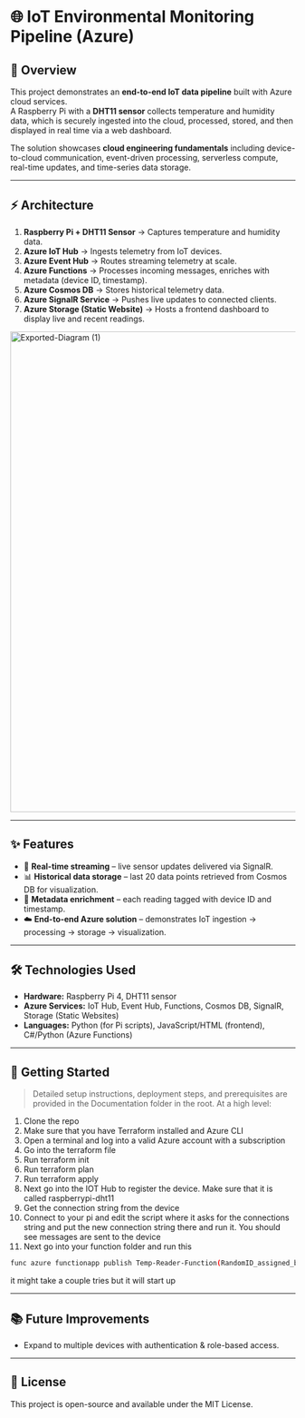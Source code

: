 # 🌐 IoT Environmental Monitoring Pipeline (Azure)



## 📌 Overview
This project demonstrates an **end-to-end IoT data pipeline** built with Azure cloud services.  
A Raspberry Pi with a **DHT11 sensor** collects temperature and humidity data, which is securely ingested into the cloud, processed, stored, and then displayed in real time via a web dashboard.  

The solution showcases **cloud engineering fundamentals** including device-to-cloud communication, event-driven processing, serverless compute, real-time updates, and time-series data storage.  

---

## ⚡ Architecture
1. **Raspberry Pi + DHT11 Sensor** → Captures temperature and humidity data.  
2. **Azure IoT Hub** → Ingests telemetry from IoT devices.  
3. **Azure Event Hub** → Routes streaming telemetry at scale.  
4. **Azure Functions** → Processes incoming messages, enriches with metadata (device ID, timestamp).  
5. **Azure Cosmos DB** → Stores historical telemetry data.  
6. **Azure SignalR Service** → Pushes live updates to connected clients.  
7. **Azure Storage (Static Website)** → Hosts a frontend dashboard to display live and recent readings.  

<img width="2823" height="847" alt="Exported-Diagram (1)" src="https://github.com/user-attachments/assets/b23f8336-bcf0-45f3-bb96-b0cbb86d5d26" />


---

## ✨ Features
- 📡 **Real-time streaming** – live sensor updates delivered via SignalR.  
- 📊 **Historical data storage** – last 20 data points retrieved from Cosmos DB for visualization.  
- 🔗 **Metadata enrichment** – each reading tagged with device ID and timestamp.  
- ☁️ **End-to-end Azure solution** – demonstrates IoT ingestion → processing → storage → visualization.  

---

## 🛠️ Technologies Used
- **Hardware:** Raspberry Pi 4, DHT11 sensor  
- **Azure Services:** IoT Hub, Event Hub, Functions, Cosmos DB, SignalR, Storage (Static Websites)  
- **Languages:** Python (for Pi scripts), JavaScript/HTML (frontend), C#/Python (Azure Functions)  

---

## 🚀 Getting Started
> Detailed setup instructions, deployment steps, and prerequisites are provided in the Documentation folder in the root.
At a high level:  
1. Clone the repo
2. Make sure that you have Terraform installed and Azure CLI
3. Open a terminal and log into a valid Azure account with a subscription
4. Go into the terraform file
5. Run terraform init
6. Run terraform plan
7. Run terraform apply
8. Next go into the IOT Hub to register the device. Make sure that it is called raspberrypi-dht11
9. Get the connection string from the device
10. Connect to your pi and edit the script where it asks for the connections string and put the new connection string there and run it. You should see messages are sent to the device
11. Next go into your function folder and run this
```bash
func azure functionapp publish Temp-Reader-Function(RandomID_assigned_by_terraform) --python
```
it might take a couple tries but it will start up
 

---

## 📚 Future Improvements
- Expand to multiple devices with authentication & role-based access.  

---

## 📄 License
This project is open-source and available under the MIT License.  
